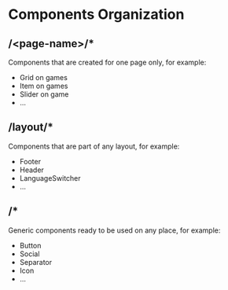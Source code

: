 # Components Organization

## /\<page-name\>/\*

Components that are created for one page only, for example:

- Grid on games
- Item on games
- Slider on game
- ...

## /layout/\*

Components that are part of any layout, for example:

- Footer
- Header
- LanguageSwitcher
- ...

## /\*

Generic components ready to be used on any place, for example:

- Button
- Social
- Separator
- Icon
- ...
